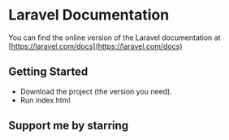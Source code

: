 # Laravel Documentation

You can find the online version of the Laravel documentation at [https://laravel.com/docs](https://laravel.com/docs)


## Getting Started
* Download the project (the version you need).
* Run index.html

## Support me by starring
